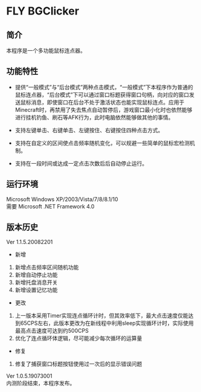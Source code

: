 FLY BGClicker
=========

简介
-----
本程序是一个多功能鼠标连点器。

功能特性
------
* 提供“一般模式”与“后台模式”两种点击模式，“一般模式”下本程序作为普通的鼠标连点器，“后台模式”下可以通过窗口标题获得窗口句柄，向对应的窗口发送鼠标消息，即使窗口在后台不处于激活状态也能实现鼠标连点。应用于Minecraft时，再禁用了失去焦点自动暂停后，游戏窗口最小化时也依然能够进行挂机钓鱼、刷石等AFK行为，此时电脑依然能够做其他的事情。

* 支持左键单击、右键单击、左键按住、右键按住四种点击方式。

* 支持在自定义的区间使点击频率随机变化，可以规避一些简单的鼠标宏检测机制。
  
* 支持在一段时间或达成一定点击次数后后自动停止运行。

运行环境
--------
Microsoft Windows XP/2003/Vista/7/8/8.1/10  
需要 Microsoft .NET Framework 4.0

版本历史
---------
Ver 1.1.5.20082201
* 新增
1. 新增点击频率区间随机功能
2. 新增自动停止功能
3. 新增托盘消息开关
4. 新增设置记忆功能
* 更改
1. 上一版本采用Timer实现连点循环计时，但其效率低下，最大点击速度仅能达到65CPS左右，此版本更改为在新线程中利用sleep实现循环计时，实际使用最高点击速度可达到约500CPS
2. 优化了连点循环体逻辑，尽可能减少每次循环的运算量
* 修复
1. 修复了捕获窗口标题按钮使用过一次后的显示错误问题


Ver 1.0.5.19073001  
内测阶段结束，本程序发布。
